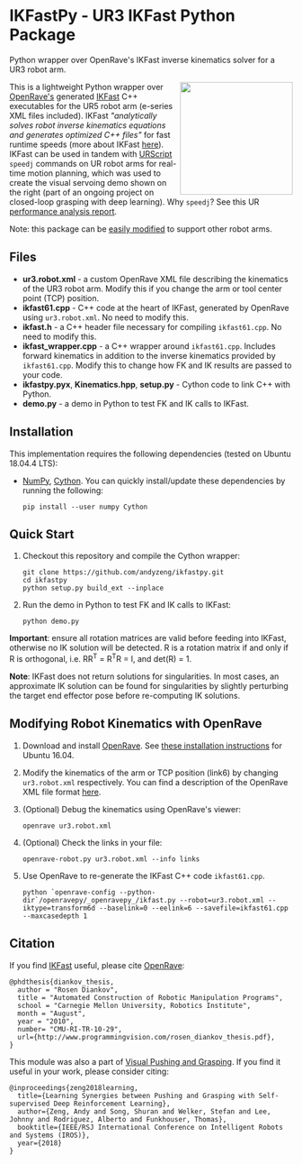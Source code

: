 # IKFastPy - UR3 IKFast Python Package
Python wrapper over OpenRave's IKFast inverse kinematics solver for a UR3 robot arm.

<img src="images/closed-loop-grasping.gif" height=200px align="right" />

This is a lightweight Python wrapper over [OpenRave's](http://openrave.org/) generated [IKFast](http://openrave.org/docs/0.8.2/openravepy/ikfast/) C++ executables for the UR5 robot arm (e-series XML files included). IKFast <i>"analytically solves robot inverse kinematics equations and generates optimized C++ files"</i> for fast runtime speeds (more about IKFast [here](http://openrave.org/docs/0.8.2/openravepy/ikfast/)). IKFast can be used in tandem with [URScript](http://www.sysaxes.com/manuels/scriptmanual_en_3.1.pdf) `speedj` commands on UR robot arms for real-time motion planning, which was used to create the visual servoing demo shown on the right (part of an ongoing project on closed-loop grasping with deep learning). Why `speedj`? See this UR [performance analysis report](http://orbit.dtu.dk/files/105275650/ur10_performance_analysis.pdf).

Note: this package can be [easily modified](#modifying-robot-kinematics-with-openrave) to support other robot arms.

## Files

 * **ur3.robot.xml** - a custom OpenRave XML file describing the kinematics of the UR3 robot arm. Modify this if you change the arm or tool center point (TCP) position.
 * **ikfast61.cpp** - C++ code at the heart of IKFast, generated by OpenRave using `ur3.robot.xml`. No need to modify this.
 * **ikfast.h** - a C++ header file necessary for compiling `ikfast61.cpp`. No need to modify this.
 * **ikfast_wrapper.cpp** - a C++ wrapper around `ikfast61.cpp`. Includes forward kinematics in addition to the inverse kinematics provided by `ikfast61.cpp`. Modify this to change how FK and IK results are passed to your code.
 * **ikfastpy.pyx**, **Kinematics.hpp**, **setup.py** - Cython code to link C++ with Python.
 * **demo.py** - a demo in Python to test FK and IK calls to IKFast.

## Installation

This implementation requires the following dependencies (tested on Ubuntu 18.04.4 LTS):

 * [NumPy](http://www.numpy.org/), [Cython](http://cython.org/). You can quickly install/update these dependencies by running the following:
    ```shell
    pip install --user numpy Cython
    ```

## Quick Start

1. Checkout this repository and compile the Cython wrapper:
    ```shell
    git clone https://github.com/andyzeng/ikfastpy.git
    cd ikfastpy
    python setup.py build_ext --inplace
    ```
1. Run the demo in Python to test FK and IK calls to IKFast:
    ```shell
    python demo.py
    ```

 **Important**: ensure all rotation matrices are valid before feeding into IKFast, otherwise no IK solution will be detected. R is a rotation matrix if and only if R is orthogonal, i.e. RR<sup>T</sup> = R<sup>T</sup>R = I, and det(R) = 1.

 **Note**: IKFast does not return solutions for singularities. In most cases, an approximate IK solution can be found for singularities by slightly perturbing the target end effector pose before re-computing IK solutions.

## Modifying Robot Kinematics with OpenRave

1. Download and install [OpenRave](http://openrave.org/). See [these installation instructions](https://scaron.info/teaching/installing-openrave-on-ubuntu-16.04.html) for Ubuntu 16.04.

1. Modify the kinematics of the arm or TCP position (link6) by changing `ur3.robot.xml` respectively. You can find a description of the OpenRave XML file format [here](http://openrave.programmingvision.com/wiki/index.php/Format:XML).

1. (Optional) Debug the kinematics using OpenRave's viewer:
    ```shell
    openrave ur3.robot.xml
    ```

1. (Optional) Check the links in your file:
    ```shell
    openrave-robot.py ur3.robot.xml --info links
    ```

1. Use OpenRave to re-generate the IKFast C++ code `ikfast61.cpp`. 
    ```shell
    python `openrave-config --python-dir`/openravepy/_openravepy_/ikfast.py --robot=ur3.robot.xml --iktype=transform6d --baselink=0 --eelink=6 --savefile=ikfast61.cpp --maxcasedepth 1
    ```

## Citation

If you find [IKFast](http://openrave.org/docs/0.8.2/openravepy/ikfast/) useful, please cite [OpenRave](http://openrave.org/):

```
@phdthesis{diankov_thesis,
  author = "Rosen Diankov",
  title = "Automated Construction of Robotic Manipulation Programs",
  school = "Carnegie Mellon University, Robotics Institute",
  month = "August",
  year = "2010",
  number= "CMU-RI-TR-10-29",
  url={http://www.programmingvision.com/rosen_diankov_thesis.pdf},
}
```

This module was also a part of [Visual Pushing and Grasping](https://github.com/andyzeng/visual-pushing-grasping). If you find it useful in your work, please consider citing:

```
@inproceedings{zeng2018learning,
  title={Learning Synergies between Pushing and Grasping with Self-supervised Deep Reinforcement Learning},
  author={Zeng, Andy and Song, Shuran and Welker, Stefan and Lee, Johnny and Rodriguez, Alberto and Funkhouser, Thomas},
  booktitle={IEEE/RSJ International Conference on Intelligent Robots and Systems (IROS)},
  year={2018}
}
```

